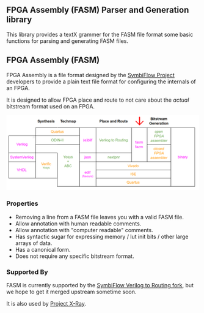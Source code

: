 ## FPGA Assembly (FASM) Parser and Generation library

This library provides a textX grammer for the FASM file format some basic
functions for parsing and generating FASM files.

## FPGA Assembly (FASM)

FPGA Assembly is a file format designed by the
[SymbiFlow Project](https://symbiflow.github.io) developers to provide a plain
text file format for configuring the internals of an FPGA.

It is designed to allow FPGA place and route to not care about the *actual*
bitstream format used on an FPGA.

![FASM Ecosystem Diagram](docs/fasm-diagram.png)

### Properties

 * Removing a line from a FASM file leaves you with a valid FASM file.
 * Allow annotation with human readable comments.
 * Allow annotation with "computer readable" comments.
 * Has syntactic sugar for expressing memory / lut init bits / other large
   arrays of data.
 * Has a canonical form.
 * Does not require any specific bitstream format.

### Supported By

FASM is currently supported by the
[SymbiFlow Verilog to Routing fork](https://github.com/SymbiFlow/vtr-verilog-to-routing),
but we hope to get it merged upstream sometime soon.

It is also used by [Project X-Ray](https://github.com/SymbiFlow/prjxray).
